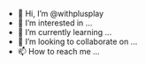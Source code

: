 - 👋 Hi, I’m @withplusplay
- 👀 I’m interested in ...
- 🌱 I’m currently learning ...
- 💞️ I’m looking to collaborate on ...
- 📫 How to reach me ...

<!---
withplusplay/withplusplay is a ✨ special ✨ repository because its `README.md` (this file) appears on your GitHub profile.
You can click the Preview link to take a look at your changes.
--->
